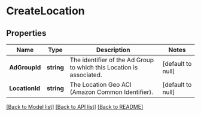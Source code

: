 # CreateLocation

## Properties
Name | Type | Description | Notes
------------ | ------------- | ------------- | -------------
**AdGroupId** | **string** | The identifier of the Ad Group to which this Location is associated. | [default to null]
**LocationId** | **string** | The Location Geo ACI (Amazon Common Identifier). | [default to null]

[[Back to Model list]](../README.md#documentation-for-models) [[Back to API list]](../README.md#documentation-for-api-endpoints) [[Back to README]](../README.md)

